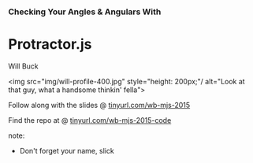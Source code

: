 ###  Checking Your Angles & Angulars With
# Protractor.js

Will Buck

<img src="img/will-profile-400.jpg" style="height: 200px;"/ alt="Look at that guy, what a handsome thinkin' fella">

Follow along with the slides @ [tinyurl.com/wb-mjs-2015](http://tinyurl.com/wb-mjs-2015)

Find the repo at @ [tinyurl.com/wb-mjs-2015-code](http://tinyurl.com/wb-mjs-2015-code)

note:
- Don't forget your name, slick
